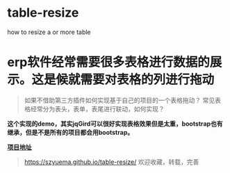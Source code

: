 # table-resize
how to resize a or more table

# erp软件经常需要很多表格进行数据的展示。这是候就需要对表格的列进行拖动
> 如果不借助第三方插件如何实现基于自己的项目的一个表格拖动？
> 常见表格经常分为表头，表单，表尾进行联动，如何实现？

**这个实现的demo，其实jqGird可以很好实现表格效果但是太重，bootstrap也有继承，但是不是所有的项目都会用bootstrap。**

**[项目地址](https://szyuema.github.io/table-resize/)**
>https://szyuema.github.io/table-resize/
欢迎收藏，转载，完善
